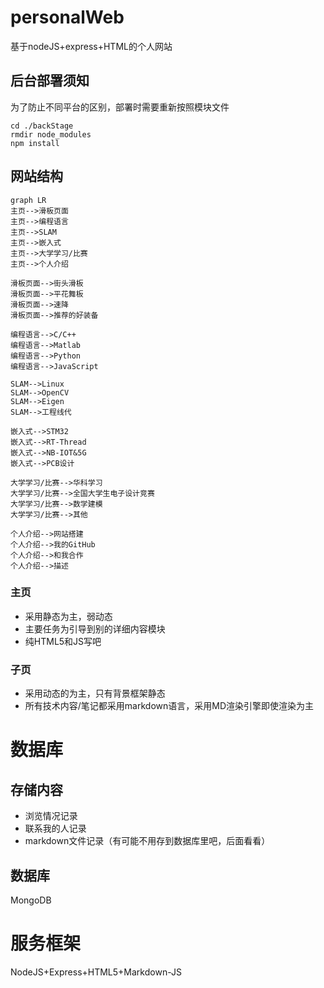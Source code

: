 # personalWeb
 基于nodeJS+express+HTML的个人网站

## 后台部署须知
为了防止不同平台的区别，部署时需要重新按照模块文件
```
cd ./backStage
rmdir node_modules
npm install
```

## 网站结构

```
graph LR
主页-->滑板页面
主页-->编程语言
主页-->SLAM
主页-->嵌入式
主页-->大学学习/比赛
主页-->个人介绍

滑板页面-->街头滑板
滑板页面-->平花舞板
滑板页面-->速降
滑板页面-->推荐的好装备

编程语言-->C/C++
编程语言-->Matlab
编程语言-->Python
编程语言-->JavaScript

SLAM-->Linux
SLAM-->OpenCV
SLAM-->Eigen
SLAM-->工程线代

嵌入式-->STM32
嵌入式-->RT-Thread
嵌入式-->NB-IOT&5G
嵌入式-->PCB设计

大学学习/比赛-->华科学习
大学学习/比赛-->全国大学生电子设计竞赛
大学学习/比赛-->数学建模
大学学习/比赛-->其他

个人介绍-->网站搭建
个人介绍-->我的GitHub
个人介绍-->和我合作
个人介绍-->描述
```

### 主页
- 采用静态为主，弱动态
- 主要任务为引导到别的详细内容模块
- 纯HTML5和JS写吧

### 子页
- 采用动态的为主，只有背景框架静态
- 所有技术内容/笔记都采用markdown语言，采用MD渲染引擎即使渲染为主

# 数据库
## 存储内容
- 浏览情况记录
- 联系我的人记录
- markdown文件记录（有可能不用存到数据库里吧，后面看看）
## 数据库
MongoDB

# 服务框架
NodeJS+Express+HTML5+Markdown-JS